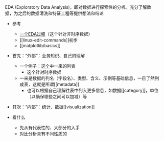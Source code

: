 EDA (Exploratory Data Analysis)，即对数据进行探索性的分析。充分了解数据，为之后的数据清洗和特征工程等提供想法和结论
- 参考
  - [一个EDA过程](https://blog.csdn.net/AvenueCyy/article/details/104405747)（这个针对非时序数据）
  - [[linux-edit-commands]]初步
  - [[matplotlib/basics]]
- 首先：“外部”：业务知识、自己的理解
  - 一个例子：[这个](https://blog.csdn.net/weixin_42033491/article/details/108104305)中一来的列表
    - 这个针对时序数据
  - 一来是数据的列名（字段名）、类型、含义、示例等基础信息，一目了然列成表，这就是所谓[[metadata]]
    - 也可以根据自己理解往表中列入更多信息，如数据[[category]]，单位（以确保哪些之间可以加减）等
- 其次：“内部”：统计、数据[[visualization]]

- 看什么
  - 先从有代表性的、大部分的入手
  - 对比分析具有不同性质的